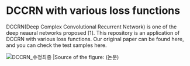 # DCCRN with various loss functions

DCCRN(Deep Complex Convolutional Recurrent Network) is one of the deep neaural networks proposed [1]. This repository is an application of DCCRN with various loss functions. Our original paper can be found here, and you can check the test samples here.


![DCCRN_수정최종](https://user-images.githubusercontent.com/55497506/105969652-d39f6b80-60cb-11eb-805c-0f204405ef37.png)
|Source of the figure: (논문)
